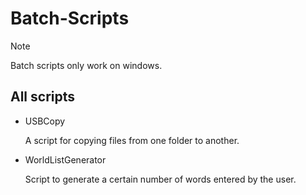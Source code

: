 # Batch-Scripts

> [!NOTE]
> Batch scripts only work on windows.

## All scripts

+ USBCopy

  A script for copying files from one     folder to another.


+ WorldListGenerator

  Script to generate a certain number of   words entered by the user.